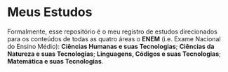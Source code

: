 # Meus Estudos
Formalmente, esse repositório é o meu registro de estudos direcionados para os conteúdos de todas as quatro áreas o **ENEM** (i.e. Exame Nacional do Ensino Médio): **Ciências Humanas e suas Tecnologias**; **Ciências da Natureza e suas Tecnologias**; **Linguagens, Códigos e suas Tecnologias**; **Matemática e suas Tecnologias**.
